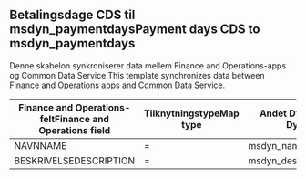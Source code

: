 ## <a name="payment-days-cds-to-msdyn_paymentdays"></a><span data-ttu-id="6218c-101">Betalingsdage CDS til msdyn_paymentdays</span><span class="sxs-lookup"><span data-stu-id="6218c-101">Payment days CDS to msdyn_paymentdays</span></span>

<span data-ttu-id="6218c-102">Denne skabelon synkroniserer data mellem Finance and Operations-apps og Common Data Service.</span><span class="sxs-lookup"><span data-stu-id="6218c-102">This template synchronizes data between Finance and Operations apps and Common Data Service.</span></span>

<span data-ttu-id="6218c-103">Finance and Operations-felt</span><span class="sxs-lookup"><span data-stu-id="6218c-103">Finance and Operations field</span></span> | <span data-ttu-id="6218c-104">Tilknytningstype</span><span class="sxs-lookup"><span data-stu-id="6218c-104">Map type</span></span> | <span data-ttu-id="6218c-105">Andet Dynamics 365-felt</span><span class="sxs-lookup"><span data-stu-id="6218c-105">Other Dynamics 365 field</span></span> | <span data-ttu-id="6218c-106">Standardværdi</span><span class="sxs-lookup"><span data-stu-id="6218c-106">Default value</span></span>
---|---|---|---
<span data-ttu-id="6218c-107">NAVN</span><span class="sxs-lookup"><span data-stu-id="6218c-107">NAME</span></span> | = | <span data-ttu-id="6218c-108">msdyn_name</span><span class="sxs-lookup"><span data-stu-id="6218c-108">msdyn_name</span></span> | 
<span data-ttu-id="6218c-109">BESKRIVELSE</span><span class="sxs-lookup"><span data-stu-id="6218c-109">DESCRIPTION</span></span> | = | <span data-ttu-id="6218c-110">msdyn_description</span><span class="sxs-lookup"><span data-stu-id="6218c-110">msdyn_description</span></span> | 
